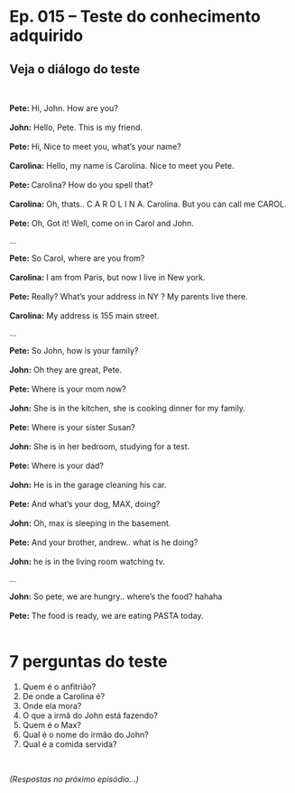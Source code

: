 <h1> Ep. 015 – Teste do conhecimento adquirido </h1>

<h2> Veja o diálogo do teste </h2>

<br>

<p>
    <b>Pete:</b> Hi, John. How are you? <br>
    <br>
    <b>John:</b> Hello, Pete. This is my friend. <br>
    <br>
    <b>Pete:</b> Hi, Nice to meet you, what’s your name? <br>
    <br>
    <b>Carolina:</b> Hello, my name is Carolina. Nice to meet you Pete. <br>
    <br>
    <b>Pete: </b> Carolina? How do you spell that? <br>
    <br>
    <b>Carolina:</b> Oh, thats.. C A R O L I N A. Carolina. But you can call me CAROL. </br>
    <br>
    <b>Pete:</b> Oh, Got it! Well, come on in Carol and John. <br>
    <p> … </p>
</p>

<p>
    <b>Pete:</b> So Carol, where are you from? <br>
    <br>
    <b>Carolina:</b> I am from Paris, but now I live in New york. <br>
    <br>
    <b>Pete:</b> Really? What’s your address in NY ? My parents live there. <br>
    <br>
    <b>Carolina:</b> My address is 155 main street. <br>
    <p> … </p>
</p>

<p>
    <b>Pete:</b> So John, how is your family? <br>
    <br>
    <b>John:</b> Oh they are great, Pete. <br>
    <br>
    <b>Pete:</b> Where is your mom now? <br>
    <br>
    <b>John:</b> She is in the kitchen, she is cooking dinner for my family. <br>
    <br>
    <b>Pete:</b> Where is your sister Susan? <br>
    <br>
    <b>John:</b> She is in her bedroom, studying for a test. <br>
    <br> 
    <b>Pete:</b> Where is your dad? <br>
    <br>
    <b>John:</b> He is in the garage cleaning his car. <br>
    <br>
    <b>Pete:</b> And what’s your dog, MAX, doing? <br>
    <br>
    <b>John:</b> Oh, max is sleeping in the basement. <br>
    <br>
    <b>Pete:</b> And your brother, andrew.. what is he doing? <br>
    <br>
    <b>John:</b> he is in the living room watching tv. <br>
    <p> ... </p>
</p>

<p>
    <b>John:</b> So pete, we are hungry.. where’s the food? hahaha <br>
    <br>
    <b>Pete:</b> The food is ready, we are eating PASTA today. <br>
    <br>
</p>

<h1> 7 perguntas do teste </h1>

<ol>
    <li> Quem é o anfitrião? </li>
    <li> De onde a Carolina é? </li>
    <li> Onde ela mora? </li>
    <li> O que a irmã do John está fazendo? </li>
    <li> Quem é o Max? </li>
    <li> Qual é o nome do irmão do John? </li>
    <li> Qual é a comida servida? </li> 
</ol>

<br>

<p><i>(Respostas no próximo episódio…)</i></p>